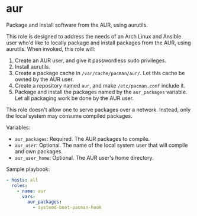 aur
===

Package and install software from the AUR, using aurutils.

This role is designed to address the needs of an Arch Linux and Ansible user
who'd like to locally package and install packages from the AUR, using aurutils.
When invoked, this role will:

1. Create an AUR user, and give it passwordless sudo privileges.
2. Install aurutils.
3. Create a package cache in `/var/cache/pacman/aur/`. Let this cache be owned
   by the AUR user.
4. Create a repository named `aur`, and make `/etc/pacman.conf` include it.
5. Package and install the packages named by the `aur_packages` variable. Let
   all packaging work be done by the AUR user.

This role doesn't allow one to serve packages over a network. Instead, only the
local system may consume compiled packages.

Variables:

* `aur_packages`: Required. The AUR packages to compile.
* `aur_user`: Optional. The name of the local system user that will compile and
  own packages.
* `aur_user_home`: Optional. The AUR user's home directory.

Sample playbook:

```yaml
- hosts: all
  roles:
    - name: aur
      vars:
        aur_packages:
          - systemd-boot-pacman-hook
```
